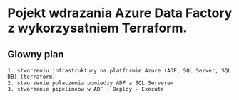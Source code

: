 # Pojekt wdrazania Azure Data Factory z wykorzysatniem Terraform.

## Glowny plan
    1. stworzeniu infrastruktury na platformie Azure (ADF, SQL Server, SQL DB) (terraform)
    2. stworzenie polaczenia pomiedzy ADF a SQL Serverem
    3. stworzenie pipelineow w ADF - Deploy - Execute 
    